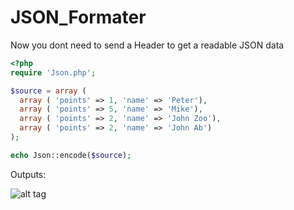 # JSON_Formater
Now you dont need to send a Header to get a readable JSON data
```php
<?php
require 'Json.php';

$source = array (
  array ( 'points' => 1, 'name' => 'Peter'),
  array ( 'points' => 5, 'name' => 'Mike'),
  array ( 'points' => 2, 'name' => 'John Zoo'),
  array ( 'points' => 2, 'name' => 'John Ab')
);

echo Json::encode($source);

```
Outputs:

![alt tag](https://github.com/Ghostff/JSON_Formater.php/blob/master/SS.png)
